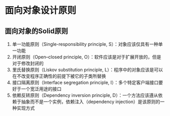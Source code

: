 # 面向对象设计原则



## 面向对象的Solid原则

1. 单一功能原则（Single-responsibility principle, S）：对象应该仅具有一种单一功能
2. 开闭原则（Open–closed principle, O）：软件应该是对于扩展开放的，但是对于修改封闭的
3. 里氏替换原则（Liskov substitution principle, L）：程序中的对象应该是可以在不改变程序正确性的前提下被它的子类所替换
4. 接口隔离原则（Interface segregation principle, I）：多个特定客户端接口要好于一个宽泛用途的接口
5. 依赖反转原则（Dependency inversion principle, D）：一个方法应该遵从依赖于抽象而不是一个实例，依赖注入（dependency injection）是该原则的一种实现方式


